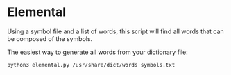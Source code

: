 # Elemental

Using a symbol file and a list of words, this script will find all words that can be composed of the symbols.

The easiest way to generate all words from your dictionary file:

```bash
python3 elemental.py /usr/share/dict/words symbols.txt
```

